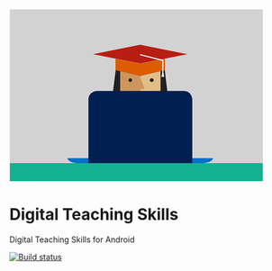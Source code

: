 
![Logo](https://raw.githubusercontent.com/ennerperez/teaching-skills/master/teachingskills.droid/Resources/drawable/IC837629.png)

# Digital Teaching Skills
Digital Teaching Skills for Android

[![Build status](https://ci.appveyor.com/api/projects/status/i5f2uecptmfomx2j?svg=true)](https://ci.appveyor.com/project/ennerperez/teaching-skills)